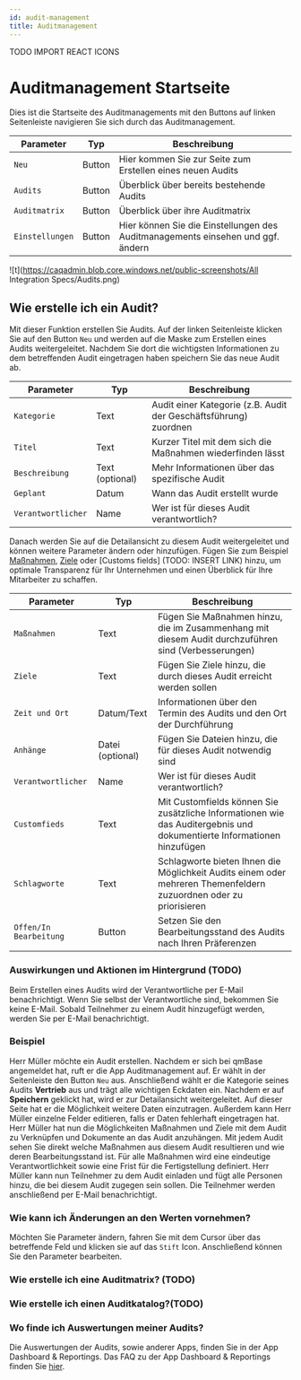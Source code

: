 ```yaml
---
id: audit-management
title: Auditmanagement
---
```

TODO IMPORT REACT ICONS 

# Auditmanagement Startseite 
Dies ist die Startseite des Auditmanagements mit den Buttons auf linken Seitenleiste navigieren Sie sich durch das Auditmanagement.

| Parameter                 | Typ             | Beschreibung                                               |
| ------------------------- | --------------- | ---------------------------------------------------------- |
| <code>Neu</code>          | Button          | Hier kommen Sie zur Seite zum Erstellen eines neuen Audits |
| <code>Audits</code>       | Button          | Überblick über bereits bestehende Audits                   |
| <code>Auditmatrix</code>  | Button          | Überblick über ihre Auditmatrix                            |
| <code>Einstellungen</code>| Button          | Hier können Sie die Einstellungen des Auditmanagements einsehen und ggf. ändern         |

![t](https://caqadmin.blob.core.windows.net/public-screenshots/All Integration Specs/Audits.png)

## Wie erstelle ich ein Audit?
Mit dieser Funktion erstellen Sie Audits. Auf der linken Seitenleiste klicken Sie auf den Button <code>Neu</code> und werden auf die Maske zum Erstellen eines Audits weitergeleitet. Nachdem Sie dort die wichtigsten Informationen zu dem betreffenden Audit eingetragen haben speichern Sie das neue Audit ab. 

| Parameter                    | Typ             | Beschreibung                                               |
| ---------------------------  | --------------- | ---------------------------------------------------------- |
| <code>Kategorie</code>       | Text            | Audit einer Kategorie (z.B. Audit der Geschäftsführung) zuordnen                 |
| <code>Titel</code>           | Text            | Kurzer Titel mit dem sich die Maßnahmen wiederfinden lässt |
| <code>Beschreibung</code>    | Text (optional) | Mehr Informationen über das spezifische Audit              |
| <code>Geplant</code>         | Datum            | Wann das Audit erstellt wurde                              |
| <code>Verantwortlicher</code>| Name             | Wer ist für dieses Audit verantwortlich?                   |


Danach werden Sie auf die Detailansicht zu diesem Audit weitergeleitet und können weitere Parameter ändern oder hinzufügen. Fügen Sie zum Beispiel [Maßnahmen](projects-and-tasks.md), [Ziele](goal-management.md) oder [Customs fields] (TODO: INSERT LINK) hinzu, um optimale Transparenz für Ihr Unternehmen und einen Überblick für Ihre Mitarbeiter zu schaffen. 

| Parameter                    | Typ             | Beschreibung                                               |
| ---------------------------  | --------------- | ---------------------------------------------------------- |
| <code>Maßnahmen</code>       | Text            |   Fügen Sie Maßnahmen hinzu, die im Zusammenhang mit diesem Audit durchzuführen sind (Verbesserungen)|
| <code>Ziele</code>           | Text            | Fügen Sie Ziele hinzu, die durch dieses Audit erreicht werden sollen|
| <code>Zeit und Ort</code>    | Datum/Text      | Informationen über den Termin des Audits und den Ort der Durchführung|
| <code>Anhänge</code>         | Datei (optional)|Fügen Sie Dateien hinzu, die für dieses Audit notwendig sind|
| <code>Verantwortlicher</code>| Name            | Wer ist für dieses Audit verantwortlich?                   |
| <code>Customfieds</code>     | Text            | Mit Customfields können Sie zusätzliche Informationen wie das Auditergebnis und dokumentierte Informationen hinzufügen|
| <code>Schlagworte</code>     | Text            | Schlagworte bieten Ihnen die Möglichkeit Audits einem oder mehreren Themenfeldern zuzuordnen oder zu priorisieren|
| <code>Offen/In Bearbeitung</code>| Button          | Setzen Sie den Bearbeitungsstand des Audits nach Ihren Präferenzen|

### Auswirkungen und Aktionen im Hintergrund (TODO)

Beim Erstellen eines Audits wird der Verantwortliche per E-Mail benachrichtigt. Wenn Sie selbst der Verantwortliche sind, bekommen Sie keine E-Mail.
Sobald Teilnehmer zu einem Audit hinzugefügt werden, werden Sie per E-Mail benachrichtigt.

### Beispiel 

Herr Müller möchte ein Audit erstellen. Nachdem er sich bei qmBase angemeldet hat, ruft er die App Auditmanagement auf. Er wählt in der Seitenleiste den Button <code>Neu</code> aus. Anschließend wählt er die Kategorie seines Audits **Vertrieb** aus und trägt alle wichtigen Eckdaten ein. Nachdem er auf **Speichern** geklickt hat, wird er zur Detailansicht weitergeleitet. Auf dieser Seite hat er die Möglichkeit weitere Daten einzutragen. Außerdem kann Herr Müller einzelne Felder editieren, falls er Daten fehlerhaft eingetragen hat. Herr Müller hat nun die Möglichkeiten Maßnahmen und Ziele mit dem Audit zu Verknüpfen und Dokumente an das Audit anzuhängen. Mit jedem Audit sehen Sie direkt welche Maßnahmen aus diesem Audit resultieren und wie deren Bearbeitungsstand ist. Für alle Maßnahmen wird eine eindeutige Verantwortlichkeit sowie eine Frist für die Fertigstellung definiert. Herr Müller kann nun Teilnehmer zu dem Audit einladen und fügt alle Personen hinzu, die bei diesem Audit zugegen sein sollen. Die Teilnehmer werden anschließend per E-Mail benachrichtigt. 

### Wie kann ich Änderungen an den Werten vornehmen? 

Möchten Sie Parameter ändern, fahren Sie mit dem Cursor über das betreffende Feld und klicken sie auf das <code>Stift</code> Icon. Anschließend können Sie den Parameter bearbeiten.

### Wie erstelle ich eine Auditmatrix? (TODO)

### Wie erstelle ich einen Auditkatalog?(TODO)

### Wo finde ich Auswertungen meiner Audits?
Die Auswertungen der Audits, sowie anderer Apps, finden Sie in der App Dashboard & Reportings. Das FAQ zu der App Dashboard & Reportings finden Sie [hier](dashboard.md). 




